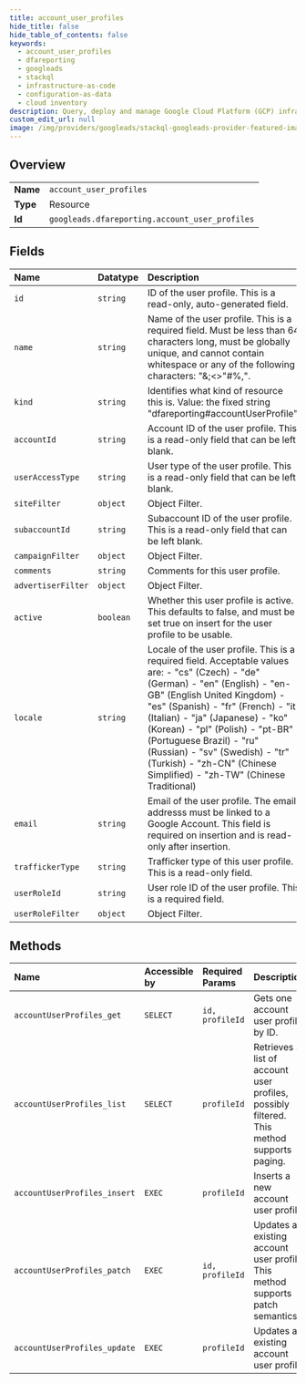 ```yaml
---
title: account_user_profiles
hide_title: false
hide_table_of_contents: false
keywords:
  - account_user_profiles
  - dfareporting
  - googleads    
  - stackql
  - infrastructure-as-code
  - configuration-as-data
  - cloud inventory
description: Query, deploy and manage Google Cloud Platform (GCP) infrastructure and resources using SQL
custom_edit_url: null
image: /img/providers/googleads/stackql-googleads-provider-featured-image.png
---
```

  
    

## Overview
<table><tbody>
<tr><td><b>Name</b></td><td><code>account_user_profiles</code></td></tr>
<tr><td><b>Type</b></td><td>Resource</td></tr>
<tr><td><b>Id</b></td><td><code>googleads.dfareporting.account_user_profiles</code></td></tr>
</tbody></table>

## Fields
| Name | Datatype | Description |
|:-----|:---------|:------------|
| `id` | `string` | ID of the user profile. This is a read-only, auto-generated field. |
| `name` | `string` | Name of the user profile. This is a required field. Must be less than 64 characters long, must be globally unique, and cannot contain whitespace or any of the following characters: "&;&lt;&gt;"#%,". |
| `kind` | `string` | Identifies what kind of resource this is. Value: the fixed string "dfareporting#accountUserProfile". |
| `accountId` | `string` | Account ID of the user profile. This is a read-only field that can be left blank. |
| `userAccessType` | `string` | User type of the user profile. This is a read-only field that can be left blank. |
| `siteFilter` | `object` | Object Filter. |
| `subaccountId` | `string` | Subaccount ID of the user profile. This is a read-only field that can be left blank. |
| `campaignFilter` | `object` | Object Filter. |
| `comments` | `string` | Comments for this user profile. |
| `advertiserFilter` | `object` | Object Filter. |
| `active` | `boolean` | Whether this user profile is active. This defaults to false, and must be set true on insert for the user profile to be usable. |
| `locale` | `string` | Locale of the user profile. This is a required field. Acceptable values are: - "cs" (Czech) - "de" (German) - "en" (English) - "en-GB" (English United Kingdom) - "es" (Spanish) - "fr" (French) - "it" (Italian) - "ja" (Japanese) - "ko" (Korean) - "pl" (Polish) - "pt-BR" (Portuguese Brazil) - "ru" (Russian) - "sv" (Swedish) - "tr" (Turkish) - "zh-CN" (Chinese Simplified) - "zh-TW" (Chinese Traditional)  |
| `email` | `string` | Email of the user profile. The email addresss must be linked to a Google Account. This field is required on insertion and is read-only after insertion. |
| `traffickerType` | `string` | Trafficker type of this user profile. This is a read-only field. |
| `userRoleId` | `string` | User role ID of the user profile. This is a required field. |
| `userRoleFilter` | `object` | Object Filter. |
## Methods
| Name | Accessible by | Required Params | Description |
|:-----|:--------------|:----------------|:------------|
| `accountUserProfiles_get` | `SELECT` | `id, profileId` | Gets one account user profile by ID. |
| `accountUserProfiles_list` | `SELECT` | `profileId` | Retrieves a list of account user profiles, possibly filtered. This method supports paging. |
| `accountUserProfiles_insert` | `EXEC` | `profileId` | Inserts a new account user profile. |
| `accountUserProfiles_patch` | `EXEC` | `id, profileId` | Updates an existing account user profile. This method supports patch semantics. |
| `accountUserProfiles_update` | `EXEC` | `profileId` | Updates an existing account user profile. |
